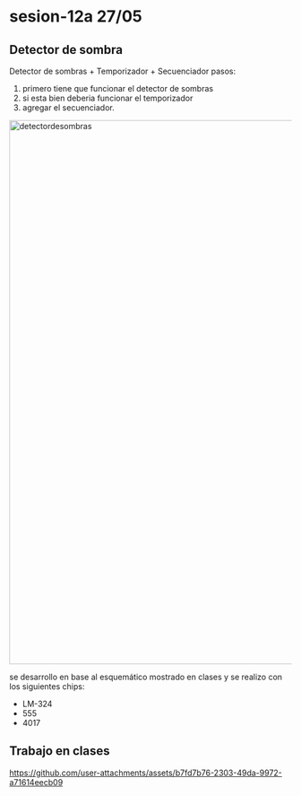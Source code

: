 # sesion-12a 27/05

## Detector de sombra
Detector de sombras + Temporizador + Secuenciador
pasos:
1. primero tiene que funcionar el detector de sombras
2. si esta bien deberia funcionar el temporizador
3. agregar el secuenciador.

<img width="970" alt="detectordesombras" src="https://github.com/user-attachments/assets/4b6b6e94-7fdb-48bd-b0f4-239286735e46" />

se desarrollo en base al esquemático mostrado en clases y se realizo con los siguientes chips:

* LM-324
* 555
* 4017
  
## Trabajo en clases

<https://github.com/user-attachments/assets/b7fd7b76-2303-49da-9972-a71614eecb09>
